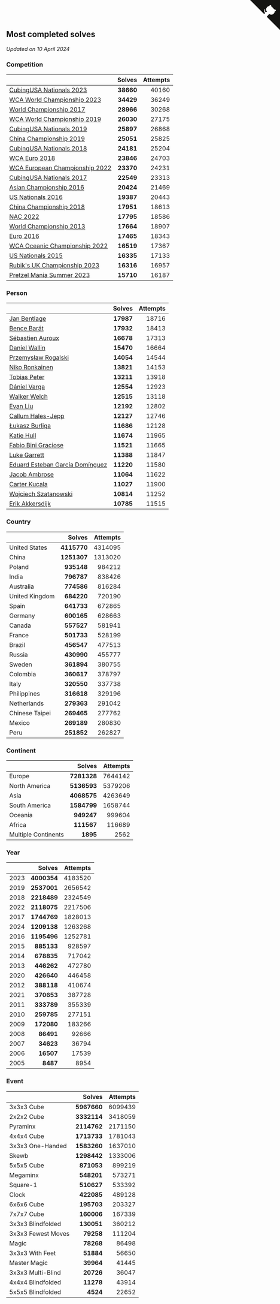 ## Most completed solves

*Updated on 10 April 2024*


### Competition

|  | Solves | Attempts |
| :--- | ---: | ---: |
| [CubingUSA Nationals 2023](https://www.worldcubeassociation.org/competitions/CubingUSANationals2023) | **38660** | 40160 |
| [WCA World Championship 2023](https://www.worldcubeassociation.org/competitions/WC2023) | **34429** | 36249 |
| [World Championship 2017](https://www.worldcubeassociation.org/competitions/WC2017) | **28966** | 30268 |
| [WCA World Championship 2019](https://www.worldcubeassociation.org/competitions/WC2019) | **26030** | 27175 |
| [CubingUSA Nationals 2019](https://www.worldcubeassociation.org/competitions/CubingUSANationals2019) | **25897** | 26868 |
| [China Championship 2019](https://www.worldcubeassociation.org/competitions/ChinaChampionship2019) | **25051** | 25825 |
| [CubingUSA Nationals 2018](https://www.worldcubeassociation.org/competitions/CubingUSANationals2018) | **24181** | 25204 |
| [WCA Euro 2018](https://www.worldcubeassociation.org/competitions/Euro2018) | **23846** | 24703 |
| [WCA European Championship 2022](https://www.worldcubeassociation.org/competitions/Euro2022) | **23370** | 24231 |
| [CubingUSA Nationals 2017](https://www.worldcubeassociation.org/competitions/CubingUSANationals2017) | **22549** | 23313 |
| [Asian Championship 2016](https://www.worldcubeassociation.org/competitions/AsianChampionship2016) | **20424** | 21469 |
| [US Nationals 2016](https://www.worldcubeassociation.org/competitions/USNationals2016) | **19387** | 20443 |
| [China Championship 2018](https://www.worldcubeassociation.org/competitions/ChinaChampionship2018) | **17951** | 18613 |
| [NAC 2022](https://www.worldcubeassociation.org/competitions/NAC2022) | **17795** | 18586 |
| [World Championship 2013](https://www.worldcubeassociation.org/competitions/WC2013) | **17664** | 18907 |
| [Euro 2016](https://www.worldcubeassociation.org/competitions/Euro2016) | **17465** | 18343 |
| [WCA Oceanic Championship 2022](https://www.worldcubeassociation.org/competitions/OC2022) | **16519** | 17367 |
| [US Nationals 2015](https://www.worldcubeassociation.org/competitions/USNationals2015) | **16335** | 17133 |
| [Rubik's UK Championship 2023](https://www.worldcubeassociation.org/competitions/RubiksUKChampionship2023) | **16316** | 16957 |
| [Pretzel Mania Summer 2023](https://www.worldcubeassociation.org/competitions/PretzelManiaSummer2023) | **15710** | 16187 |

### Person

|  | Solves | Attempts |
| :--- | ---: | ---: |
| [Jan Bentlage](https://www.worldcubeassociation.org/persons/2010BENT01) | **17987** | 18716 |
| [Bence Barát](https://www.worldcubeassociation.org/persons/2008BARA01) | **17932** | 18413 |
| [Sébastien Auroux](https://www.worldcubeassociation.org/persons/2008AURO01) | **16678** | 17313 |
| [Daniel Wallin](https://www.worldcubeassociation.org/persons/2013WALL03) | **15470** | 16664 |
| [Przemysław Rogalski](https://www.worldcubeassociation.org/persons/2013ROGA02) | **14054** | 14544 |
| [Niko Ronkainen](https://www.worldcubeassociation.org/persons/2010RONK01) | **13821** | 14153 |
| [Tobias Peter](https://www.worldcubeassociation.org/persons/2014PETE03) | **13211** | 13918 |
| [Dániel Varga](https://www.worldcubeassociation.org/persons/2008VARG01) | **12554** | 12923 |
| [Walker Welch](https://www.worldcubeassociation.org/persons/2011WELC01) | **12515** | 13118 |
| [Evan Liu](https://www.worldcubeassociation.org/persons/2009LIUE01) | **12192** | 12802 |
| [Callum Hales-Jepp](https://www.worldcubeassociation.org/persons/2012HALE01) | **12127** | 12746 |
| [Łukasz Burliga](https://www.worldcubeassociation.org/persons/2013BURL01) | **11686** | 12128 |
| [Katie Hull](https://www.worldcubeassociation.org/persons/2010HULL01) | **11674** | 11965 |
| [Fabio Bini Graciose](https://www.worldcubeassociation.org/persons/2010GRAC02) | **11521** | 11665 |
| [Luke Garrett](https://www.worldcubeassociation.org/persons/2017GARR05) | **11388** | 11847 |
| [Eduard Esteban García Domínguez](https://www.worldcubeassociation.org/persons/2011EDUA01) | **11220** | 11580 |
| [Jacob Ambrose](https://www.worldcubeassociation.org/persons/2010AMBR01) | **11064** | 11622 |
| [Carter Kucala](https://www.worldcubeassociation.org/persons/2015KUCA01) | **11027** | 11900 |
| [Wojciech Szatanowski](https://www.worldcubeassociation.org/persons/2011SZAT01) | **10814** | 11252 |
| [Erik Akkersdijk](https://www.worldcubeassociation.org/persons/2005AKKE01) | **10785** | 11515 |

### Country

|  | Solves | Attempts |
| :--- | ---: | ---: |
| United States | **4115770** | 4314095 |
| China | **1251307** | 1313020 |
| Poland | **935148** | 984212 |
| India | **796787** | 838426 |
| Australia | **774586** | 816284 |
| United Kingdom | **684220** | 720190 |
| Spain | **641733** | 672865 |
| Germany | **600165** | 628663 |
| Canada | **557527** | 581941 |
| France | **501733** | 528199 |
| Brazil | **456547** | 477513 |
| Russia | **430990** | 455777 |
| Sweden | **361894** | 380755 |
| Colombia | **360617** | 378797 |
| Italy | **320550** | 337738 |
| Philippines | **316618** | 329196 |
| Netherlands | **279363** | 291042 |
| Chinese Taipei | **269465** | 277762 |
| Mexico | **269189** | 280830 |
| Peru | **251852** | 262827 |

### Continent

|  | Solves | Attempts |
| :--- | ---: | ---: |
| Europe | **7281328** | 7644142 |
| North America | **5136593** | 5379206 |
| Asia | **4068575** | 4263649 |
| South America | **1584799** | 1658744 |
| Oceania | **949247** | 999604 |
| Africa | **111567** | 116689 |
| Multiple Continents | **1895** | 2562 |

### Year

|  | Solves | Attempts |
| :--- | ---: | ---: |
| 2023 | **4000354** | 4183520 |
| 2019 | **2537001** | 2656542 |
| 2018 | **2218489** | 2324549 |
| 2022 | **2118075** | 2217506 |
| 2017 | **1744769** | 1828013 |
| 2024 | **1209138** | 1263268 |
| 2016 | **1195496** | 1252781 |
| 2015 | **885133** | 928597 |
| 2014 | **678835** | 717042 |
| 2013 | **446262** | 472780 |
| 2020 | **426640** | 446458 |
| 2012 | **388118** | 410674 |
| 2021 | **370653** | 387728 |
| 2011 | **333789** | 355339 |
| 2010 | **259785** | 277151 |
| 2009 | **172080** | 183266 |
| 2008 | **86491** | 92666 |
| 2007 | **34623** | 36794 |
| 2006 | **16507** | 17539 |
| 2005 | **8487** | 8954 |

### Event

|  | Solves | Attempts |
| :--- | ---: | ---: |
| 3x3x3 Cube | **5967660** | 6099439 |
| 2x2x2 Cube | **3332114** | 3418059 |
| Pyraminx | **2114762** | 2171150 |
| 4x4x4 Cube | **1713733** | 1781043 |
| 3x3x3 One-Handed | **1583260** | 1637010 |
| Skewb | **1298442** | 1333006 |
| 5x5x5 Cube | **871053** | 899219 |
| Megaminx | **548201** | 573271 |
| Square-1 | **510627** | 533392 |
| Clock | **422085** | 489128 |
| 6x6x6 Cube | **195703** | 203327 |
| 7x7x7 Cube | **160006** | 167339 |
| 3x3x3 Blindfolded | **130051** | 360212 |
| 3x3x3 Fewest Moves | **79258** | 111204 |
| Magic | **78268** | 86498 |
| 3x3x3 With Feet | **51884** | 56650 |
| Master Magic | **39964** | 41445 |
| 3x3x3 Multi-Blind | **20726** | 36047 |
| 4x4x4 Blindfolded | **11278** | 43914 |
| 5x5x5 Blindfolded | **4524** | 22652 |


<a href="https://github.com/jonatanklosko/wca_statistics" class="github-corner" aria-label="View source on Github"><svg width="80" height="80" viewBox="0 0 250 250" style="fill:#151513; color:#fff; position: absolute; top: 0; border: 0; right: 0;" aria-hidden="true"><path d="M0,0 L115,115 L130,115 L142,142 L250,250 L250,0 Z"></path><path d="M128.3,109.0 C113.8,99.7 119.0,89.6 119.0,89.6 C122.0,82.7 120.5,78.6 120.5,78.6 C119.2,72.0 123.4,76.3 123.4,76.3 C127.3,80.9 125.5,87.3 125.5,87.3 C122.9,97.6 130.6,101.9 134.4,103.2" fill="currentColor" style="transform-origin: 130px 106px;" class="octo-arm"></path><path d="M115.0,115.0 C114.9,115.1 118.7,116.5 119.8,115.4 L133.7,101.6 C136.9,99.2 139.9,98.4 142.2,98.6 C133.8,88.0 127.5,74.4 143.8,58.0 C148.5,53.4 154.0,51.2 159.7,51.0 C160.3,49.4 163.2,43.6 171.4,40.1 C171.4,40.1 176.1,42.5 178.8,56.2 C183.1,58.6 187.2,61.8 190.9,65.4 C194.5,69.0 197.7,73.2 200.1,77.6 C213.8,80.2 216.3,84.9 216.3,84.9 C212.7,93.1 206.9,96.0 205.4,96.6 C205.1,102.4 203.0,107.8 198.3,112.5 C181.9,128.9 168.3,122.5 157.7,114.1 C157.9,116.9 156.7,120.9 152.7,124.9 L141.0,136.5 C139.8,137.7 141.6,141.9 141.8,141.8 Z" fill="currentColor" class="octo-body"></path></svg></a><style>.github-corner:hover .octo-arm{animation:octocat-wave 560ms ease-in-out}@keyframes octocat-wave{0%,100%{transform:rotate(0)}20%,60%{transform:rotate(-25deg)}40%,80%{transform:rotate(10deg)}}@media (max-width:500px){.github-corner:hover .octo-arm{animation:none}.github-corner .octo-arm{animation:octocat-wave 560ms ease-in-out}}</style>
